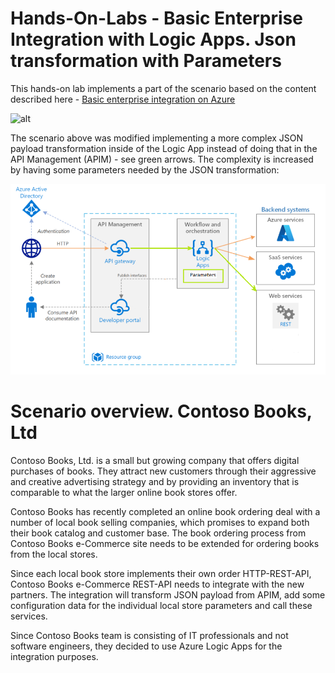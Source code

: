 # Hands-On-Labs - Basic Enterprise Integration with Logic Apps. Json transformation with Parameters
This hands-on lab implements a part of the scenario based on the content described here - [Basic enterprise integration on Azure](https://docs.microsoft.com/en-us/azure/architecture/reference-architectures/enterprise-integration/basic-enterprise-integration)

![alt](https://docs.microsoft.com/en-us/azure/architecture/reference-architectures/enterprise-integration/_images/simple-enterprise-integration.png)

The scenario above was modified implementing a more complex JSON payload transformation inside of the Logic App instead of doing that in the API Management (APIM) - see green arrows. The complexity is increased by having some parameters needed by the JSON transformation: 

![](docs/media/2021-12-20-18-39-32.png)

# Scenario overview. Contoso Books, Ltd

Contoso Books, Ltd. is a small but growing company that offers digital purchases of books. They attract new customers through their aggressive and creative advertising strategy and by providing an inventory that is comparable to what the larger online book stores offer.

Contoso Books has recently completed an online book ordering deal with a number of local book selling companies, which promises to expand both their book catalog and customer base. The book ordering process from Contoso Books e-Commerce site needs to be extended for ordering books from the local stores. 

Since each local book store implements their own order HTTP-REST-API, Contoso Books e-Commerce REST-API needs to integrate with the new partners. The integration will transform JSON payload from APIM, add some configuration data for the individual local store parameters and call these services.

Since Contoso Books team is consisting of IT professionals and not software engineers, they decided to use Azure Logic Apps for the integration purposes.


